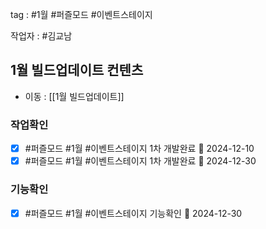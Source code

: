 
tag : #1월 #퍼즐모드  #이벤트스테이지 

작업자 : #김교남 

## 1월 빌드업데이트 컨텐츠
- 이동 : [[1월 빌드업데이트]]



### 작업확인
- [x] #퍼즐모드  #1월   #이벤트스테이지   1차 개발완료 📅 2024-12-10
- [x] #퍼즐모드  #1월   #이벤트스테이지   1차 개발완료 📅 2024-12-30

### 기능확인
- [x] #퍼즐모드  #1월   #이벤트스테이지  기능확인  📅 2024-12-30


